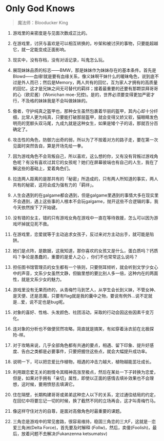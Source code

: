 # Only God Knows

> 魔法师：Blooducker King

1. 游戏里的亲密度是与见面次数成正比的。

2. 在游戏里，讨厌与喜欢是可以相互转换的，吵架和被讨厌的事物，只要能超越它，就一定能变成正面影响。

3. 现实中，没有存档，没有对话记录，叫鬼怎么玩。

4. 展现妹妹品质的标志——BMW，那是妹妹作为妹妹存在的基本条件。首先是Blowd——血缘!就是要有血缘关系，像义妹啊干妹什么的暖昧龟色，说到底不过是外人而已；然后是Memory，两人共有的回忆，互为家人才拥有的高质量的回忆，这才是兄妹之间无可替代的羁绊；接着最重要的还要有那颗崇拜哥哥的心（欧尼酱）(Wonichan moe-兄控)。是的，世界必须要变得更加严密才行，不及格的妹妹我是不会叫做妹妹的。

5. 傲者，守护纯真之盔甲也，那种女生虽然包裹着华丽的盔甲，其内心却十分纤细，比常人更为纯真，只要能打破那层盔甲，就会变得又娇又软，猫眼睛发色明亮的宽额头双马尾，九成九就是这种女生，如果是矮个子的话，那就百分百确定了。

6. 攻击性的角色，防御力出奇的弱，所以为了不按着对方的路子走，要在第一次见面时突然告自，算是开场先给一拳。

7. 因为游戏角色不会背叛自己，所以喜欢，这么想的你，又有没有背叛过游戏角色呢？有没有喜欢过其它的女孩呢？她们在屏幕彼端也有自己的人生，我在了解这些的基础上，爱着角色们。

8. 拉连两人距离的是那共有的「秘密」所造成的，只有两人所知道的事实，两人共有的秘密，这将会成为强有力的「羁绊」。

9. 人生会遇到的在galgame都会遇到，但是galgame里遇到的事情大多在现实里不会遇到，遇上这些事的人根本不会玩galgame，抛开这些不合逻辑的事，我今天依然按下了开始键。

10. 没有错的女主，错的只有游戏女角在游戏中一直在等待救援，怎么可以因为游戏坏掉就见死不救。

11. 在游戏里，恋爱就等于主动追求女孩子，反过来对方主动出手，就可能是陷阱。

12.  她们是点阵，是数据，这我知道，那你喜欢的女孩又是什么，蛋白质吗？钙质吗？争论是愚蠢的，重要的是爱人之心 ，你们不也常常这么说吗？

13. 担任图书馆管理员的女生都有一个铁则，只要侧耳倾听，就会听到文学少女心中的声音，文系少女虽然文静，但脑里想的要比别人多一倍，这种内在的两面性，就是文系少女的魅力。

14. 游戏里没有无果而终的，从青梅竹马到艺人，从学生会长到义妹，不管女神、是天便、还是恶魔，只要有flag就是我的囊中之物，要说有例外…说不定就是…爱，说不定也是bug呢。

15. 对象的喜好、性格、头发颜色、社团活动，采取的行动会因这些因素千变万化。

16. 连对象的分析也不做便贸然攻略，简直就是搞笑，有如穿着泳衣前在北极探险-样。

17. 对于攻略来说，几乎全部角色都有共通的要点，相遇、留下印象、提升好感度、告白之类都是必要事件，只要把握住这些点，就会大幅提升成功率。

18. 说明一下，可以把恋爱比作植物，相遇的冲击力越大，植物越能茁壮成长。

19. 利用跟恋爱无关的剧情令其精神高涨至极点，然后在某处一下子转换为恋爱，但是，如果对手拥有「亲切」属性，即使以正面的感情去填补效果也不会理想，这时候，要用愤怒去填满它。

20. 住在隔壁，长期构建哥哥或弟弟这种恋人以下的关系，定过通往结局的约定，在回忆中将要忘记一切的时候，换了截然不同的立场再会，这才叫青梅竹马。

21. 像这样守住对方的自尊，是面对高傲角色时最重要的课题。

22. 三角恋是游戏中的常见套路，很容易维持，稳固三角恋的三大F，这就是···恋爱三角洲(Delta Force)，首先要及时解释 (Follw)，然后，卖傻(Foolish)，最后，放着问题不去解决(Fukanzenna ketsumatsv)